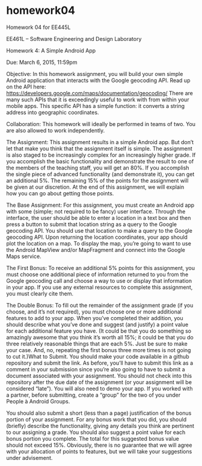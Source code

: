 # homework04
Homework 04 for EE445L

EE461L	– Software	Engineering	and	Design	Laboratory

Homework	4:	A	Simple	Android	App

Due:	March	6,	2015,	11:59pm

Objective: 
In	 this	 homework	 assignment,	 you	 will	 build	 your	 own	simple	 Android	 application	that	interacts	with	the	Google	geocoding	API.	Read	up	on	the	API	here:
https://developers.google.com/maps/documentation/geocoding/
There	are	many	 such	APIs	 that	it	is	exceedingly	 useful	 to	work	with from	within your	mobile	apps. This	 specific	 API	 has	 a	 simple	 function:	 it	 converts	 a	 string	 address	 into	 geographic	coordinates.

Collaboration: 
  This	homework	will	ideally	be	performed	in	teams	of	two.	You	are	also	allowed	to	work	independently.

The	Assignment:
  This	assignment	results	in	a	simple	Android	app.	But	don’t	let	that	make	you	think	 that	 the	 assignment	 itself	 is simple.	 The	 assignment	 is	 also	 staged	 to	 be	 increasingly	complex	 for	 an	 increasingly	 higher	 grade.	 If	 you accomplish	 the	 basic	 functionality	 and demonstrate	the	result	to	one	of	the	members	of	the	teaching	staff,	you	will	get	an	80%.	If	you	accomplish	 the	 single	 piece	 of	 advanced	 functionality	 (and	 demonstrate	 it),	 you	 can	 get	 an	additional	 5%.	 The	 remaining	 15%	 of	 the	 points	 for	 the	 assignment	 will	 be	 given	 at	 our	discretion.	At	 the	end	of	 this	assignment,	we	will	explain	how	you	can	go	about	getting	 those	points.

The	 Base	 Assignment: 
  For	 this	 assignment,	 you	 must	 create	 an	 Android	 app	 with	 some	(simple;	not	required	to	be	fancy)	user	interface.	Through	the	interface,	the	user	should	be	able	to	enter	a	location	in	a	text	box	and	then	press	a	button	to	submit	that	location	string	as	a	query	to	the	Google	geocoding	API.	You	should	use	that	location	to	make	a	query	to	the Google	geocoding	API.	Upon	 returning	 the	location	 coordinates,	your	app	 should	 plot	 the	location	on	a	map. To	display	the	map,	you’re	going	to	want	to	use	the	Android	MapView	and/or	MapFragment and	connect	into	the	Google	Maps	service.

The	First	Bonus:
  To	 receive	an	additional	 5%	 points	 for	 this	assignment,	you	must	 choose	one	 additional	 piece	 of	 information	 returned	 to	 you	 from	 the	 Google	 geocoding	 call	 and	choose	 a	 way	 to	 use	 or	 display	 that	 information	 in	 your	 app.	 If	 you	 use	 any	 external	resources	to	complete	this	assignment,	you	must	clearly	cite	them.

The	Double	Bonus: 
  To	fill	out	the	remainder	of	the	assignment	grade	(if	you	choose,	and	it’s	not	required),	you	must	choose	one	or	more	additional	features	to	add	to	your	app.	When	you’ve	completed	 their	addition,	you	 should	describe	what	you’ve	done	and	 suggest	 (and	justify)	 a	 point	 value	 for	 each	 additional	 feature	 you	 have.	 (It	 could	 be	 that	 you	 do	something	so	amazingly	awesome	that	you	think	it’s	worth	all	15%;	it	could	be	that	you	do	three	relatively	reasonable	things	that	are	each	5%.	Just	be	sure	to	make	your	case.	And,	no,	repeating	the	first	bonus	three	more	times	is	not	going	to	cut	it.)What	 to	 Submit. You	 should	make	your	code	available	in	a	github	 repository	and	 submit	 the	link.	As	before,	you’ll	have	to	submit	this	link	as	a	comment	in	your	submission	since	you’re	also	going	 to	 have	 to	 submit	 a	 document	 associated	 with	 your	 assignment.	You	 should	 not	 check into	this	repository	after	the	due	date	of	the	assignment	(or	your	assignment	will	be	considered	“late”).	You	will also	need	to	demo	your	app. If	you	worked	with	a	partner,	before	submitting,	create	a	“group”	for	the	two	of	you	under	People	à Android Groups.
  
You should	 also	 submit	 a	 short	 (less	 than	 a	 page)	 justification	 of	 the	 bonus	 portion	 of	 your	assignment.	 For	any	 bonus	work	 that	 you	 did,	 you	 should	 (briefly)	 describe	 the	 functionality,	giving	any	details	you	 think	are	pertinent	 to	our	assigning	a	grade.	You	 should	also	 suggest	a	point	 value	 for	 each	 bonus	 portion	 you	 complete.	 The	 total	 for	 this	 suggested	 bonus	 value	should	not	exceed	15%.	Obviously,	there	is	no	guarantee	that	we	will	agree	with	your	allocation	of	points	to	features,	but	we	will	take	your	suggestions	under	advisement.
